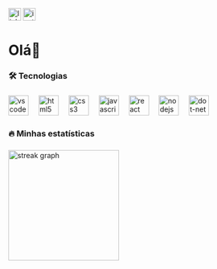 <div align="left">
   
 <a href="https://www.linkedin.com/in/henriqxsz" target="_blank"> <img src="https://img.shields.io/static/v1?message=LinkedIn&logo=linkedin&label=&color=0077B5&logoColor=white&labelColor=&style=for-the-badge" height="25" alt="linkedin logo"  /></a>
 <a href="https://www.instagram.com/henriqxsz/" target="_blank">
  <img src="https://img.shields.io/static/v1?message=Instagram&logo=instagram&label=&color=E4405F&logoColor=white&labelColor=&style=for-the-badge" height="25" alt="instagram logo"  /></a>

</div>

###

<h1 align="left">Olá👋</h1>

###

<h3 align="left">🛠 Tecnologias </h3>

###

<div align="left">
  <img src="https://skillicons.dev/icons?i=vscode" height="40" alt="vscode logo"  />
  <img width="12" />
  <img src="https://skillicons.dev/icons?i=html" height="40" alt="html5 logo"  />
  <img width="12" />
  <img src="https://skillicons.dev/icons?i=css" height="40" alt="css3 logo"  />
  <img width="12" />
  <img src="https://skillicons.dev/icons?i=js" height="40" alt="javascript logo"  />
  <img width="12" />
  <img src="https://skillicons.dev/icons?i=react" height="40" alt="react logo"  />
  <img width="12" />
  <img src="https://skillicons.dev/icons?i=nodejs" height="40" alt="nodejs logo"  />
  <img width="12" />
  <img src="https://skillicons.dev/icons?i=dotnet" height="40" alt="dot-net logo"  />
</div>

###

<h3 align="left">🔥 Minhas estatísticas </h3>

###

<div align="left">
  <img src="https://streak-stats.demolab.com?user=Henriqxsz&locale=en&mode=daily&theme=dark&hide_border=false&border_radius=5&order=3" height="220" alt="streak graph"  />
</div>

###
